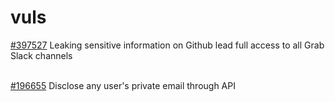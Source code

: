 # vuls

[\#397527](https://hackerone.com/reports/397527) Leaking sensitive information on Github lead full access to all Grab Slack channels

[  
\#196655](https://hackerone.com/reports/196655) Disclose any user's private email through API

